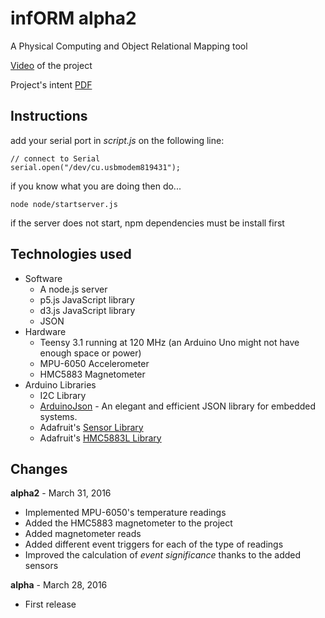 # infORM alpha2
A Physical Computing and Object Relational Mapping tool

[Video](https://vimeo.com/161095259) of the project

Project's intent [PDF](https://github.com/mixania/infORM/blob/master/ProjectIntent.pdf)

## Instructions

add your serial port in *script.js* on the following line:
```
// connect to Serial
serial.open("/dev/cu.usbmodem819431");
```

if you know what you are doing then do...
```
node node/startserver.js
```

if the server does not start, npm dependencies must be install first


## Technologies used
* Software
  * A node.js server
  * p5.js JavaScript library
  * d3.js JavaScript library
  * JSON
* Hardware
  * Teensy 3.1 running at 120 MHz (an Arduino Uno might not have enough space or power)
  * MPU-6050 Accelerometer
  * HMC5883 Magnetometer
* Arduino Libraries
  * I2C Library
  * [ArduinoJson](https://github.com/bblanchon/ArduinoJson) - An elegant and efficient JSON library for embedded systems.
   * Adafruit's [Sensor Library](https://github.com/adafruit/Adafruit_Sensor)
  * Adafruit's [HMC5883L Library](https://github.com/adafruit/Adafruit_HMC5883_Unified)

## Changes
**alpha2** - March 31, 2016
* Implemented MPU-6050's temperature readings
* Added the HMC5883 magnetometer to the project
* Added magnetometer reads
* Added different event triggers for each of the type of readings
* Improved the calculation of *event significance* thanks to the added sensors

**alpha** - March 28, 2016
* First release
